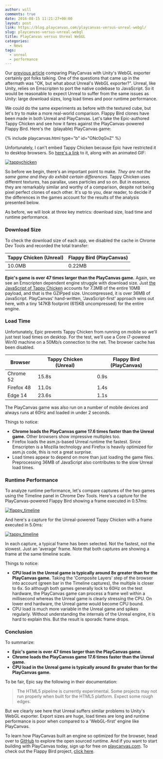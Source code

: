 ```yaml
---
author: will
comments: true
date: 2016-08-15 11:21:27+00:00
layout: post
link: https://blog.playcanvas.com/playcanvas-versus-unreal-webgl/
slug: playcanvas-versus-unreal-webgl
title: PlayCanvas versus Unreal WebGL
categories:
  - News
tags:
  - unreal
  - performance
---
```


Our [previous article](https://blog.playcanvas.com/playcanvas-versus-unity-webgl/) comparing PlayCanvas with Unity's WebGL exporter certainly got folks talking. One of the questions that came up in the aftermath was "OK, but what about Unreal's WebGL exporter?". Unreal, like Unity, relies on Emscripten to port the native codebase to JavaScript. So it would be reasonable to expect Unreal to suffer from the same issues as Unity: large download sizes, long load times and poor runtime performance.

<!-- more -->

We could do the same experiments as before with the textured cube, but let's try to make a more real-world comparison. Flappy Bird clones have been made in both Unreal and PlayCanvas. Let's take the Epic-authored Tappy Chicken and see how it fares against the PlayCanvas-powered Flappy Bird. Here's the  (playable) PlayCanvas game:

{% include playcanvas.html type="b" id="ONc0qGvZ" %}

Unfortunately, I can't embed Tappy Chicken because Epic have restricted it to desktop browsers. So [here's a link](https://www.unrealengine.com/html5/) to it, along with an animated GIF:

[![tappychicken](/img/tappychicken.gif)](/img/tappychicken.gif)

So before we begin, there's an important point to make. _They are not the same game and they do exhibit certain differences_. Tappy Chicken uses different textures, has parallax, uses particles and so on. But in essence, they are remarkably similar and worthy of a comparison, despite not being pixel perfect clones of each other. It's up to you, dear reader, to decide if the differences in the games account for the results of the analysis presented below.

As before, we will look at three key metrics: download size, load time and runtime performance.

### Download Size

To check the download size of each app, we disabled the cache in Chrome Dev Tools and recorded the total transfer:

| Tappy Chicken (Unreal) | Flappy Bird (PlayCanvas) |
| ---------------------- | ------------------------ |
| 10.0MB                 | 0.22MB                   |

**Epic's game is over 47 times larger than the PlayCanvas game.** Again, we see an Emscripten dependent engine struggle with download size. Just [the JavaScript of Tappy Chicken](https://cdn2.unrealengine.com/TappyChicken/gameFiles_1408053316/UE4Game-HTML5-Shipping.js.jgz) accounts for 7.3MB of the entire 10MB payload, and that is the GZIPped size. Uncompressed, it is over 36MB of JavaScript. PlayCanvas' hand-written, 'JavaScript-first' approach wins out here, with a tiny 147KB footprint (615KB uncompressed) for the entire engine.

### Load Time

Unfortunately, Epic prevents Tappy Chicken from running on mobile so we'll just test load times on desktop. For the test, we'll use a Core i7-powered Win10 machine on a 50Mb/s connection to the net. The browser cache has been disabled.

| Browser    | Tappy Chicken (Unreal) | Flappy Bird (PlayCanvas) |
| ---------- | ---------------------- | ------------------------ |
| Chrome 52  | 15.8s                  | 0.9s                     |
| Firefox 48 | 11.0s                  | 1.4s                     |
| Edge 14    | 23.6s                  | 1.1s                     |

The PlayCanvas game was also run on a number of mobile devices and always runs at 60Hz and loaded in under 2 seconds.

Things to notice:

- **Chrome loads the PlayCanvas game 17.6 times faster than the Unreal game.** Other browsers show impressive multiples too.
- Firefox loads the asm.js-based Unreal runtime the fastest. Since Emscripten is a Mozilla technology and Firefox is heavily optimized for asm.js code, this is not a great surprise.
- Load times appear to depend on more than just loading the game files. Preprocessing 36MB of JavaScript also contributes to the slow Unreal load times.

### Runtime Performance

To analyze runtime performance, let's compare captures of the two games using the Timeline panel in Chrome Dev Tools. Here's a capture for the PlayCanvas-powered Flappy Bird showing a frame executed in 0.57ms:

[![flappy_timeline](/img/flappy_timeline.png)](/img/flappy_timeline.png)

And here's a capture for the Unreal-powered Tappy Chicken with a frame executed in 5.0ms:

[![tappy_timeline](/img/tappy_timeline-1.png)](/img/tappy_timeline-1.png)

In each capture, a typical frame has been selected. Not the fastest, not the slowest. Just an 'average' frame. Note that both captures are showing a frame at the same timeline scale.

Things to notice:

- **CPU load in the Unreal game is typically around 8x greater than for the PlayCanvas game.** Taking the 'Composite Layers' step of the browser into account (green bar in the Timeline captures), the multiple is closer to 6x. So although both games generally lock to 60Hz on the test hardware, the PlayCanvas game can process a frame well within a millisecond whereas the Unreal game is clearly stressing the CPU. On lower end hardware, the Unreal game would become CPU bound.
- CPU load is much more variable in the Unreal game and spikes regularly. Without understanding the internals of the Unreal engine, it is hard to explain this. But the result is sporadic frame drops.

### Conclusion

To summarize:

- **Epic's game is over 47 times larger than the PlayCanvas game.**
- **Chrome loads the PlayCanvas game 17.6 times faster than the Unreal game.**
- **CPU load in the Unreal game is typically around 8x greater than for the PlayCanvas game.**

To be fair, Epic say the following in their documentation:

> The HTML5 pipeline is currently experimental. Some projects may not run properly when built for the HTML5 platform. Expect some rough edges.

But we clearly see here that Unreal suffers similar problems to Unity's WebGL exporter. Export sizes are huge, load times are long and runtime performance is poor when compared to a 'WebGL-first' engine like PlayCanvas.

To learn how PlayCanvas built an engine so optimized for the browser, head over to [GitHub](https://github.com/playcanvas/engine) to explore the open sourced runtime. And if you want to start building with PlayCanvas today, sign up for free on [playcanvas.com](https://playcanvas.com). To check out the Flappy Bird project, [click here](https://playcanvas.com/project/375389/overview/flappy-bird).
